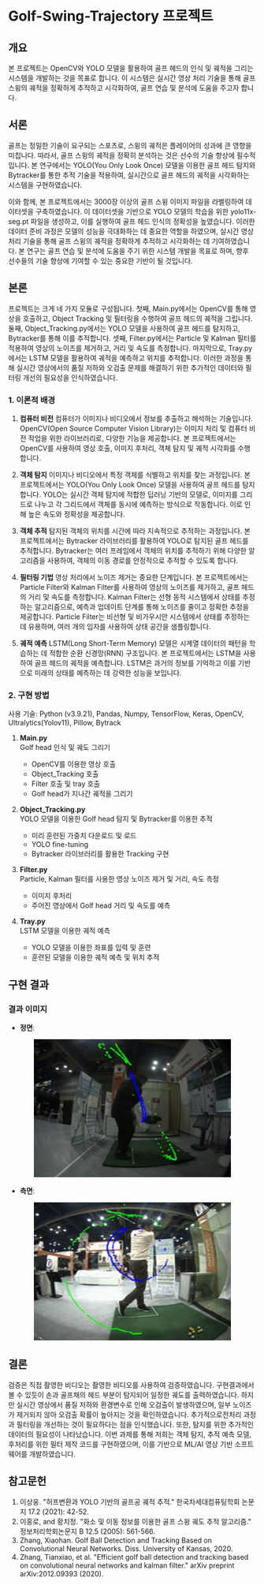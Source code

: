 # Golf-Swing-Trajectory 프로젝트

## 개요
본 프로젝트는 OpenCV와 YOLO 모델을 활용하여 골프 헤드의 인식 및 궤적을 그리는 시스템을 개발하는 것을 목표로 합니다. 이 시스템은 실시간 영상 처리 기술을 통해 골프 스윙의 궤적을 정확하게 추적하고 시각화하여, 골프 연습 및 분석에 도움을 주고자 합니다.

## 서론
골프는 정밀한 기술이 요구되는 스포츠로, 스윙의 궤적은 플레이어의 성과에 큰 영향을 미칩니다. 따라서, 골프 스윙의 궤적을 정확히 분석하는 것은 선수의 기술 향상에 필수적입니다. 본 연구에서는 YOLO(You Only Look Once) 모델을 이용한 골프 헤드 탐지와 Bytracker를 통한 추적 기술을 적용하여, 실시간으로 골프 헤드의 궤적을 시각화하는 시스템을 구현하였습니다.

이와 함께, 본 프로젝트에서는 3000장 이상의 골프 스윙 이미지 파일을 라벨링하여 데이터셋을 구축하였습니다. 이 데이터셋을 기반으로 YOLO 모델의 학습을 위한 yolo11x-seg.pt 파일을 생성하고, 이를 실행하여 골프 헤드 인식의 정확성을 높였습니다. 이러한 데이터 준비 과정은 모델의 성능을 극대화하는 데 중요한 역할을 하였으며, 실시간 영상 처리 기술을 통해 골프 스윙의 궤적을 정확하게 추적하고 시각화하는 데 기여하였습니다. 본 연구는 골프 연습 및 분석에 도움을 주기 위한 시스템 개발을 목표로 하며, 향후 선수들의 기술 향상에 기여할 수 있는 중요한 기반이 될 것입니다.

## 본론
프로젝트는 크게 네 가지 모듈로 구성됩니다. 첫째, Main.py에서는 OpenCV를 통해 영상을 호출하고, Object Tracking 및 필터링을 수행하여 골프 헤드의 궤적을 그립니다. 둘째, Object_Tracking.py에서는 YOLO 모델을 사용하여 골프 헤드를 탐지하고, Bytracker를 통해 이를 추적합니다. 셋째, Filter.py에서는 Particle 및 Kalman 필터를 적용하여 영상의 노이즈를 제거하고, 거리 및 속도를 측정합니다. 마지막으로, Tray.py에서는 LSTM 모델을 활용하여 궤적을 예측하고 위치를 추적합니다. 이러한 과정을 통해 실시간 영상에서의 품질 저하와 오검출 문제를 해결하기 위한 추가적인 데이터와 필터링 개선의 필요성을 인식하였습니다.

### 1. 이론적 배경
1. **컴퓨터 비전**
컴퓨터가 이미지나 비디오에서 정보를 추출하고 해석하는 기술입니다. OpenCV(Open Source Computer Vision Library)는 이미지 처리 및 컴퓨터 비전 작업을 위한 라이브러리로, 다양한 기능을 제공합니다. 본 프로젝트에서는 OpenCV를 사용하여 영상 호출, 이미지 후처리, 객체 탐지 및 궤적 시각화를 수행합니다.

2. **객체 탐지**
이미지나 비디오에서 특정 객체를 식별하고 위치를 찾는 과정입니다. 본 프로젝트에서는 YOLO(You Only Look Once) 모델을 사용하여 골프 헤드를 탐지합니다. YOLO는 실시간 객체 탐지에 적합한 딥러닝 기반의 모델로, 이미지를 그리드로 나누고 각 그리드에서 객체를 동시에 예측하는 방식으로 작동합니다. 이로 인해 높은 속도와 정확성을 제공합니다.

3. **객체 추적**
탐지된 객체의 위치를 시간에 따라 지속적으로 추적하는 과정입니다. 본 프로젝트에서는 Bytracker 라이브러리를 활용하여 YOLO로 탐지된 골프 헤드를 추적합니다. Bytracker는 여러 프레임에서 객체의 위치를 추적하기 위해 다양한 알고리즘을 사용하여, 객체의 이동 경로를 안정적으로 추적할 수 있도록 합니다.

4. **필터링 기법**
영상 처리에서 노이즈 제거는 중요한 단계입니다. 본 프로젝트에서는 Particle Filter와 Kalman Filter를 사용하여 영상의 노이즈를 제거하고, 골프 헤드의 거리 및 속도를 측정합니다.
Kalman Filter는 선형 동적 시스템에서 상태를 추정하는 알고리즘으로, 예측과 업데이트 단계를 통해 노이즈를 줄이고 정확한 추정을 제공합니다.
Particle Filter는 비선형 및 비가우시안 시스템에서 상태를 추정하는 데 유용하며, 여러 개의 입자를 사용하여 상태 공간을 샘플링합니다.

5. **궤적 예측**
LSTM(Long Short-Term Memory) 모델은 시계열 데이터의 패턴을 학습하는 데 적합한 순환 신경망(RNN) 구조입니다. 본 프로젝트에서는 LSTM을 사용하여 골프 헤드의 궤적을 예측합니다. LSTM은 과거의 정보를 기억하고 이를 기반으로 미래의 상태를 예측하는 데 강력한 성능을 보입니다.

### 2. 구현 방법
사용 기술: Python (v3.9.21), Pandas, Numpy, TensorFlow, Keras, OpenCV, Ultralytics(Yolov11), Pillow, Bytrack
1. **Main.py**  
   Golf head 인식 및 궤도 그리기
   - OpenCV를 이용한 영상 호출
   - Object_Tracking 호출
   - Filter 호출 및 tray 호출
   - Golf head가 지나간 궤적을 그리기

2. **Object_Tracking.py**  
   YOLO 모델을 이용한 Golf head 탐지 및 Bytracker를 이용한 추적
   - 미리 훈련된 가중치 다운로드 및 로드
   - YOLO fine-tuning
   - Bytracker 라이브러리를 활용한 Tracking 구현 

3. **Filter.py**  
   Particle, Kalman 필터를 사용한 영상 노이즈 제거 및 거리, 속도 측정
   - 이미지 후처리
   - 주어진 영상에서 Golf head 거리 및 속도를 예측

4. **Tray.py**  
   LSTM 모델을 이용한 궤적 예측
   - YOLO 모델을 이용한 좌표를 입력 및 훈련
   - 훈련된 모델을 이용한 궤적 예측 및 위치 추적

     

## 구현 결과


### 결과 이미지
- **정면**:
 <div align="center">
    <img src="images/정면.jpg" style="max-width: 100%; height: auto; width: 400px; height: 280px;">
</div>


- **측면**:
<div align="center">
    <img src="images/측면.jpg" style="max-width: 100%; height: auto; width: 400px; height: 280px;">
</div>


## 결론
검증은 직접 촬영한 비디오는 촬영한 비디오를 사용하여 검증하였습니다. 구현결과에서 볼 수 있듯이 손과 골프채의 헤드 부분이 탐지되어 일정한 궤도를 출력하였습니다. 하지만 실시간 영상에서 품질 저하와 환경변수로 인해 오검출이 발생하였으며, 일부 노이즈가 제거되지 않아 오검출 확률이 높아지는 것을 확인하였습니다. 추가적으로전처리 과정과 필터링을 개선하는 것이 필요하다는 점을 인식했습니다. 또한, 탐지를 위한 추가적인 데이터의 필요성이 나타났습니다. 이번 과제를 통해 저희는 객체 탐지, 추적 예측 모델, 후처리를 위한 필터 제작 코드를 구현하였으며, 이를 기반으로 ML/AI 영상 기반 소프트웨어를 개발하였습니다.


## 참고문헌
1. 이상웅. "허프변환과 YOLO 기반의 골프공 궤적 추적." 한국차세대컴퓨팅학회 논문지 17.2 (2021): 42-52.
2. 이홍로, and 황치정. "화소 및 이동 정보를 이용한 골프 스윙 궤도 추적 알고리즘." 정보처리학회논문지 B 12.5 (2005): 561-566.
3. Zhang, Xiaohan. Golf Ball Detection and Tracking Based on Convolutional Neural Networks. Diss. University of Kansas, 2020.
4. Zhang, Tianxiao, et al. "Efficient golf ball detection and tracking based on convolutional neural networks and kalman filter." arXiv preprint arXiv:2012.09393 (2020).
